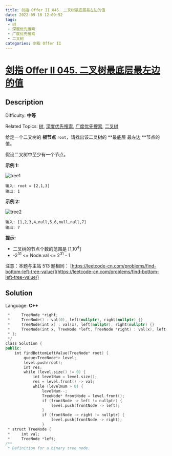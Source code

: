 ```yaml
---
title: 剑指 Offer II 045. 二叉树最底层最左边的值
date: 2022-09-16 12:09:52
tags:
 - 树
 - 深度优先搜索
 - 广度优先搜索
 - 二叉树
categories: 剑指 Offer II
---
```


# [剑指 Offer II 045\. 二叉树最底层最左边的值](https://leetcode.cn/problems/LwUNpT/)

## Description

Difficulty: **中等**  

Related Topics: [树](https://leetcode.cn/tag/tree/), [深度优先搜索](https://leetcode.cn/tag/depth-first-search/), [广度优先搜索](https://leetcode.cn/tag/breadth-first-search/), [二叉树](https://leetcode.cn/tag/binary-tree/)


给定一个二叉树的 **根节点** `root`，请找出该二叉树的 **最底层 最左边 **节点的值。

假设二叉树中至少有一个节点。

**示例 1:**

![tree1](https://cdn.staticaly.com/gh/Poseidon-HL/image-hosting@master/20220916/tree1.2pjca8hlfoa0.webp)

```
输入: root = [2,1,3]
输出: 1
```

**示例 2:**

![tree2](https://cdn.staticaly.com/gh/Poseidon-HL/image-hosting@master/20220916/tree2.tb23ekbs3hs.webp)

```
输入: [1,2,3,4,null,5,6,null,null,7]
输出: 7
```

**提示:**

*   二叉树的节点个数的范围是 [1,10<sup>4</sup>]
*   -2<sup>31</sup> <= Node.val <= 2<sup>31</sup> - 1 

注意：本题与主站 513 题相同： [https://leetcode-cn.com/problems/find-bottom-left-tree-value/](https://leetcode-cn.com/problems/find-bottom-left-tree-value/)


## Solution

Language: **C++**

```c++
 *     TreeNode *right;
 *     TreeNode() : val(0), left(nullptr), right(nullptr) {}
 *     TreeNode(int x) : val(x), left(nullptr), right(nullptr) {}
 *     TreeNode(int x, TreeNode *left, TreeNode *right) : val(x), left(left), right(right) {}
 * };
 */
class Solution {
public:
    int findBottomLeftValue(TreeNode* root) {
        queue<TreeNode*> level;
        level.push(root);
        int res;
        while (level.size() != 0) {
            int levelNum = level.size();
            res = level.front() -> val;
            while (levelNum > 0) {
                levelNum--;
                TreeNode* frontNode = level.front();
                if (frontNode -> left != nullptr) {
                    level.push(frontNode -> left);
                }
                if (frontNode -> right != nullptr) {
                    level.push(frontNode -> right);
                }
 * struct TreeNode {
 *     int val;
 *     TreeNode *left;
/**
 * Definition for a binary tree node.
```